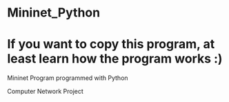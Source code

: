 # Mininet_Python
# If you want to copy this program, at least learn how the program works :)
Mininet Program programmed with Python

Computer Network Project
